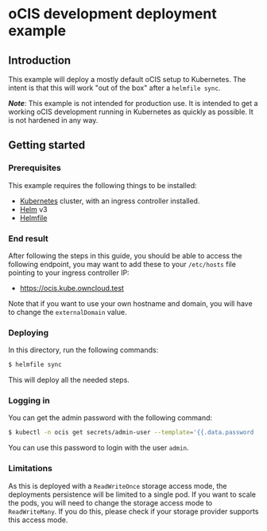 # oCIS development deployment example

## Introduction

This example will deploy a mostly default oCIS setup to Kubernetes. The intent is that this will
work "out of the box" after a `helmfile sync`.

***Note***: This example is not intended for production use. It is intended to get a working oCIS
development running in Kubernetes as quickly as possible. It is not hardened in any way.

## Getting started

### Prerequisites

This example requires the following things to be installed:

- [Kubernetes](https://kubernetes.io/) cluster, with an ingress controller installed.
- [Helm](https://helm.sh/) v3
- [Helmfile](https://github.com/helmfile/helmfile)

### End result

After following the steps in this guide, you should be able to access the following endpoint, you
may want to add these to your `/etc/hosts` file pointing to your ingress controller IP:

- https://ocis.kube.owncloud.test

Note that if you want to use your own hostname and domain, you will have to change the `externalDomain` value.

### Deploying

In this directory, run the following commands:

```bash
$ helmfile sync
```

This will deploy all the needed steps.

### Logging in

You can get the admin password with the following command:

```bash
$ kubectl -n ocis get secrets/admin-user --template='{{.data.password | base64decode | printf "%s\n" }}'
```

You can use this password to login with the user `admin`.

### Limitations

As this is deployed with a `ReadWriteOnce` storage access mode, the deployments persistence will be limited to
a single pod. If you want to scale the pods, you will need to change the storage access mode to `ReadWriteMany`.
If you do this, please check if your storage provider supports this access mode.
